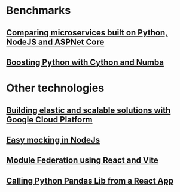
# Benchmarks

## [Comparing microservices built on Python, NodeJS and ASPNet Core](https://medium.com/comparing-microservices-built-on-python-nodejs-and/comparing-microservices-built-on-python-nodejs-and-aspnet-core-2413352ef7f3)

## [Boosting Python with Cython and Numba](https://medium.com/comparing-microservices-built-on-python-nodejs-and/boosting-python-with-cython-and-numba-31d81e938abd)

# Other technologies

## [Building elastic and scalable solutions with Google Cloud Platform](https://medium.com/@rodrigoarancibiapla/building-elastic-and-scalable-solutions-with-google-cloud-platform-fc882cfc12d)

## [Easy mocking in NodeJs](https://rodrigoarancibiapla.medium.com/mocking-nodejs-classes-without-external-libraries-5832b39bfffe)

## [Module Federation using React and Vite](https://medium.com/@rodrigoarancibiapla/module-federation-using-react-and-vite-f4e75ffcc4b6)

## [Calling Python Pandas Lib from a React App](https://github.com/rodrigoarancibiapla/etlonline)



